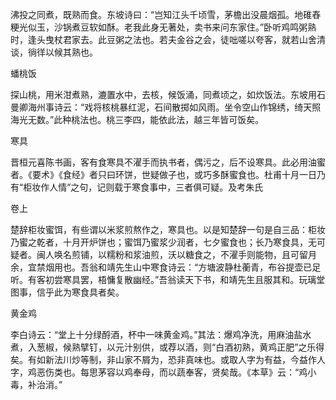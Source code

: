 沸投之同煮，既熟而食。东坡诗曰：“岂知江头千顷雪，茅檐出没晨烟孤。地碓舂粳光似玉，沙锅煮豆软如酥。老我此身无著处，卖书来问东家住。”卧听鸡鸣粥熟时，逢头曳杖君家去。此豆粥之法也。若夫金谷之会，徒咄嗟以夸客，就若山舍清谈，徜徉以候其熟也。

蟠桃饭

探山桃，用米泔煮熟，漉置水中，去核，候饭涌，同煮顷之，如炊饭法。东坡用石曼卿海州事诗云：“戏将核桃暴红泥，石间散掷如风雨。坐令空山作锦绣，绮天照海光无数。”此种桃法也。桃三李四，能依此法，越三年皆可饭矣。

寒具

晋桓元喜陈书画，客有食寒具不濯手而执书者，偶污之，后不设寒具。此必用油蜜者。《要术》《食经》者只曰环饼，世疑做子也，或巧多酥蜜食也。杜甫十月一日乃有“柜妆作人情”之句，记则载于寒食事中，三者俱可疑。及考朱氏

卷上

楚辞柜妆蜜饵，有些谓以米浆煎熬作之，寒具也。以是知楚辞一句是自三品：柜妆乃蜜之乾者，十月开炉饼也；蜜饵乃蜜浆少润者，七夕蜜食也；长乃寒食具，无可疑者。闽人唤名煎铺，以糯粉和浆油煎，沃以糖食之，不濯手则能物，且可留月余，宜禁烟用也。吾翁和靖先生山中寒食诗云：“方塘波静杜蘅青，布谷提壶已足听。有客初尝寒具罢，梧慵复散幽经。”吾翁读天下书，和靖先生且服其和。玩璃堂图事，信乎此为寒食具者矣。

黄金鸡

李白诗云：“堂上十分绿酹酒，杯中一味黄金鸡。”其法：爆鸡净洗，用麻油盐水煮，入葱椒，候熟擘钉，以元汁别供，或荐以酒，则“白酒初熟，黄鸡正肥”之乐得矣。有如新法川炒等制，非山家不屑为，恐非真味也。或取人字为有益，今益作人字，鸡恶伤类也。每思茅容以鸡奉母，而以蔬奉客，贤矣哉。《本草》云：“鸡小毒，补治消。”